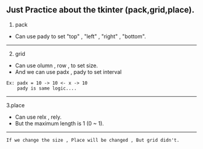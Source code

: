 Just Practice about the tkinter (pack,grid,place).
-------------
1. pack
+ Can use pady to set "top" , "left" , "right" , "bottom".
-------------
2. grid
+ Can use olumn , row , to set size.
+ And we can use padx , pady to set interval 
```
Ex: padx = 10 -> 10 <- x -> 10
    pady is same logic....
```
-------------
3.place
+ Can use relx , rely.
+ But the maximum length is 1 (0 ~ 1).
-------------
```
If we change the size , Place will be changed , But grid didn't.
```
